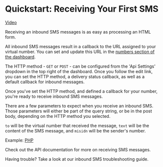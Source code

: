 # Quickstart: Receiving Your First SMS

[Video](https://vimeo.com/nexmo/review/98321160/28a042f328)

Receiving an inbound SMS messages is as easy as processing an HTML form. 

All inbound SMS messages result in a callback to the URL assigned to your virtual number. You can set and update this
URL in the [numbers section of the dashboard](https://dashboard.nexmo.com/private/numbers).

The HTTP method - `GET` or `POST` - can be configured from the 'Api Settings' dropdown in the top right of the 
dashboard. Once you follow the edit link, you can set the HTTP method, a delivery status callback, as well as a default 
callback for inbound messages.

Once you've set the HTTP method, and defined a callback for your number, you're ready to receive inbound SMS messages.

There are a few parameters to expect when you receive an inbound SMS. Those parameters will either be part of the query 
string, or be in the post body, depending on the HTTP method you selected.

`to` will be the virtual number that received the message, `text` will be the content of the SMS message, and `misidn` 
will be the sender's number. 

Example: [PHP](./php/receive.php)

Check out the API documentation for more on receiving SMS messages.

Having trouble? Take a look at our inbound SMS troubleshooting guide.

